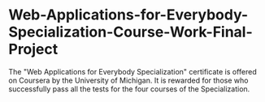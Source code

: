 # Web-Applications-for-Everybody-Specialization-Course-Work-Final-Project
The "Web Applications for Everybody Specialization" certificate is offered on Coursera by the University of Michigan. It is rewarded for those who successfully pass all the tests for the four courses of the Specialization.
